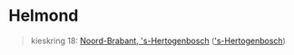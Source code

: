 # Helmond 
> kieskring 18:  [Noord-Brabant, 's-Hertogenbosch](../) (['s-Hertogenbosch](../'s-Hertogenbosch))